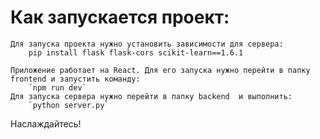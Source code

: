 # Как запускается проект:
    Для запуска проекта нужно установить зависимости для сервера:
        pip install flask flask-cors scikit-learn==1.6.1

    Приложение работает на React. Для его запуска нужно перейти в папку frontend и запустить команду:
        `npm run dev`
    Для запуска сервера нужно перейти в папку backend  и выполнить:
        `python server.py`
    
Наслаждайтесь!